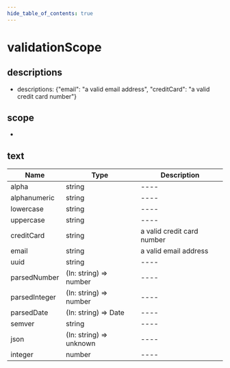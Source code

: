 ```yaml
---
hide_table_of_contents: true
---
```


# validationScope

## descriptions

-   descriptions: {"email": "a valid email address", "creditCard": "a valid credit card number"}

## scope

-

## text

| Name          | Type                    | Description                |
| ------------- | ----------------------- | -------------------------- |
| alpha         | string                  | ----                       |
| alphanumeric  | string                  | ----                       |
| lowercase     | string                  | ----                       |
| uppercase     | string                  | ----                       |
| creditCard    | string                  | a valid credit card number |
| email         | string                  | a valid email address      |
| uuid          | string                  | ----                       |
| parsedNumber  | (In: string) => number  | ----                       |
| parsedInteger | (In: string) => number  | ----                       |
| parsedDate    | (In: string) => Date    | ----                       |
| semver        | string                  | ----                       |
| json          | (In: string) => unknown | ----                       |
| integer       | number                  | ----                       |
